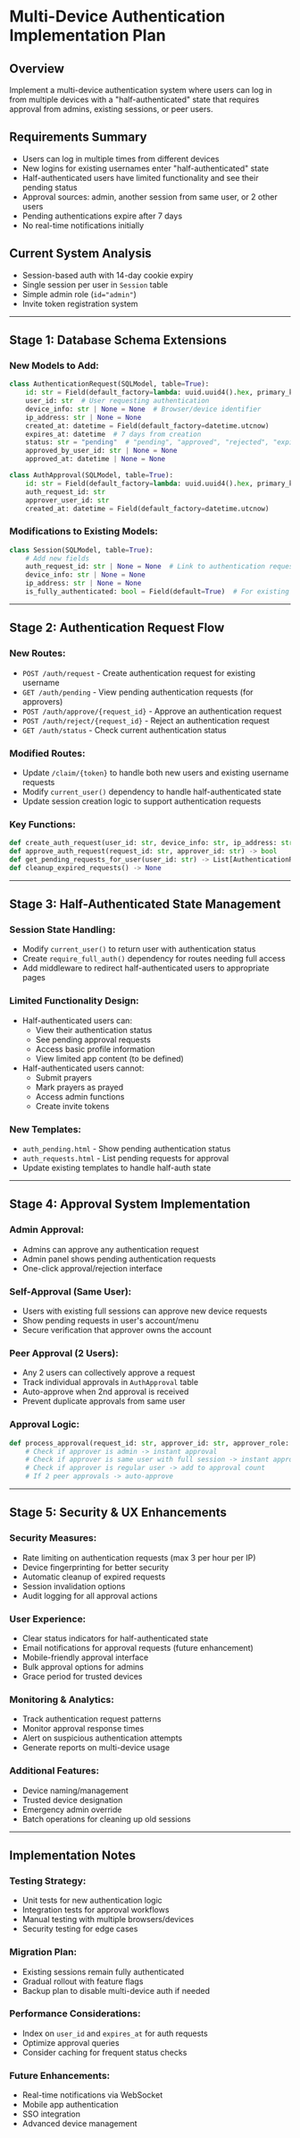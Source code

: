 # Multi-Device Authentication Implementation Plan

## Overview
Implement a multi-device authentication system where users can log in from multiple devices with a "half-authenticated" state that requires approval from admins, existing sessions, or peer users.

## Requirements Summary
- Users can log in multiple times from different devices
- New logins for existing usernames enter "half-authenticated" state
- Half-authenticated users have limited functionality and see their pending status
- Approval sources: admin, another session from same user, or 2 other users
- Pending authentications expire after 7 days
- No real-time notifications initially

## Current System Analysis
- Session-based auth with 14-day cookie expiry
- Single session per user in `Session` table
- Simple admin role (`id="admin"`)
- Invite token registration system

---

## Stage 1: Database Schema Extensions

### New Models to Add:
```python
class AuthenticationRequest(SQLModel, table=True):
    id: str = Field(default_factory=lambda: uuid.uuid4().hex, primary_key=True)
    user_id: str  # User requesting authentication
    device_info: str | None = None  # Browser/device identifier
    ip_address: str | None = None
    created_at: datetime = Field(default_factory=datetime.utcnow)
    expires_at: datetime  # 7 days from creation
    status: str = "pending"  # "pending", "approved", "rejected", "expired"
    approved_by_user_id: str | None = None
    approved_at: datetime | None = None

class AuthApproval(SQLModel, table=True):
    id: str = Field(default_factory=lambda: uuid.uuid4().hex, primary_key=True)
    auth_request_id: str
    approver_user_id: str
    created_at: datetime = Field(default_factory=datetime.utcnow)
```

### Modifications to Existing Models:
```python
class Session(SQLModel, table=True):
    # Add new fields
    auth_request_id: str | None = None  # Link to authentication request
    device_info: str | None = None
    ip_address: str | None = None
    is_fully_authenticated: bool = Field(default=True)  # For existing sessions
```

---

## Stage 2: Authentication Request Flow

### New Routes:
- `POST /auth/request` - Create authentication request for existing username
- `GET /auth/pending` - View pending authentication requests (for approvers)
- `POST /auth/approve/{request_id}` - Approve an authentication request
- `POST /auth/reject/{request_id}` - Reject an authentication request
- `GET /auth/status` - Check current authentication status

### Modified Routes:
- Update `/claim/{token}` to handle both new users and existing username requests
- Modify `current_user()` dependency to handle half-authenticated state
- Update session creation logic to support authentication requests

### Key Functions:
```python
def create_auth_request(user_id: str, device_info: str, ip_address: str) -> str
def approve_auth_request(request_id: str, approver_id: str) -> bool
def get_pending_requests_for_user(user_id: str) -> List[AuthenticationRequest]
def cleanup_expired_requests() -> None
```

---

## Stage 3: Half-Authenticated State Management

### Session State Handling:
- Modify `current_user()` to return user with authentication status
- Create `require_full_auth()` dependency for routes needing full access
- Add middleware to redirect half-authenticated users to appropriate pages

### Limited Functionality Design:
- Half-authenticated users can:
  - View their authentication status
  - See pending approval requests
  - Access basic profile information
  - View limited app content (to be defined)
- Half-authenticated users cannot:
  - Submit prayers
  - Mark prayers as prayed
  - Access admin functions
  - Create invite tokens

### New Templates:
- `auth_pending.html` - Show pending authentication status
- `auth_requests.html` - List pending requests for approval
- Update existing templates to handle half-auth state

---

## Stage 4: Approval System Implementation

### Admin Approval:
- Admins can approve any authentication request
- Admin panel shows pending authentication requests
- One-click approval/rejection interface

### Self-Approval (Same User):
- Users with existing full sessions can approve new device requests
- Show pending requests in user's account/menu
- Secure verification that approver owns the account

### Peer Approval (2 Users):
- Any 2 users can collectively approve a request
- Track individual approvals in `AuthApproval` table
- Auto-approve when 2nd approval is received
- Prevent duplicate approvals from same user

### Approval Logic:
```python
def process_approval(request_id: str, approver_id: str, approver_role: str) -> bool:
    # Check if approver is admin -> instant approval
    # Check if approver is same user with full session -> instant approval  
    # Check if approver is regular user -> add to approval count
    # If 2 peer approvals -> auto-approve
```

---

## Stage 5: Security & UX Enhancements

### Security Measures:
- Rate limiting on authentication requests (max 3 per hour per IP)
- Device fingerprinting for better security
- Automatic cleanup of expired requests
- Session invalidation options
- Audit logging for all approval actions

### User Experience:
- Clear status indicators for half-authenticated state
- Email notifications for approval requests (future enhancement)
- Mobile-friendly approval interface
- Bulk approval options for admins
- Grace period for trusted devices

### Monitoring & Analytics:
- Track authentication request patterns
- Monitor approval response times
- Alert on suspicious authentication attempts
- Generate reports on multi-device usage

### Additional Features:
- Device naming/management
- Trusted device designation
- Emergency admin override
- Batch operations for cleaning up old sessions

---

## Implementation Notes

### Testing Strategy:
- Unit tests for new authentication logic
- Integration tests for approval workflows
- Manual testing with multiple browsers/devices
- Security testing for edge cases

### Migration Plan:
- Existing sessions remain fully authenticated
- Gradual rollout with feature flags
- Backup plan to disable multi-device auth if needed

### Performance Considerations:
- Index on `user_id` and `expires_at` for auth requests
- Optimize approval queries
- Consider caching for frequent status checks

### Future Enhancements:
- Real-time notifications via WebSocket
- Mobile app authentication
- SSO integration
- Advanced device management